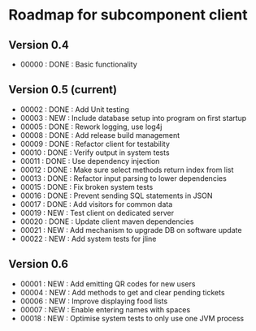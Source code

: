 # Roadmap for subcomponent client

## Version 0.4
* 00000 : DONE : Basic functionality

## Version 0.5 (current)
* 00002 : DONE : Add Unit testing
* 00003 : NEW  : Include database setup into program on first startup
* 00005 : DONE : Rework logging, use log4j
* 00008 : DONE : Add release build management
* 00009 : DONE : Refactor client for testability
* 00010 : DONE : Verify output in system tests
* 00011 : DONE : Use dependency injection
* 00012 : DONE : Make sure select methods return index from list
* 00013 : DONE : Refactor input parsing to lower dependencies
* 00015 : DONE : Fix broken system tests
* 00016 : DONE : Prevent sending SQL statements in JSON
* 00017 : DONE : Add visitors for common data
* 00019 : NEW  : Test client on dedicated server
* 00020 : DONE : Update client maven dependencies
* 00021 : NEW  : Add mechanism to upgrade DB on software update
* 00022 : NEW  : Add system tests for jline

## Version 0.6
* 00001 : NEW  : Add emitting QR codes for new users
* 00004 : NEW  : Add methods to get and clear pending tickets
* 00006 : NEW  : Improve displaying food lists
* 00007 : NEW  : Enable entering names with spaces
* 00018 : NEW  : Optimise system tests to only use one JVM process
